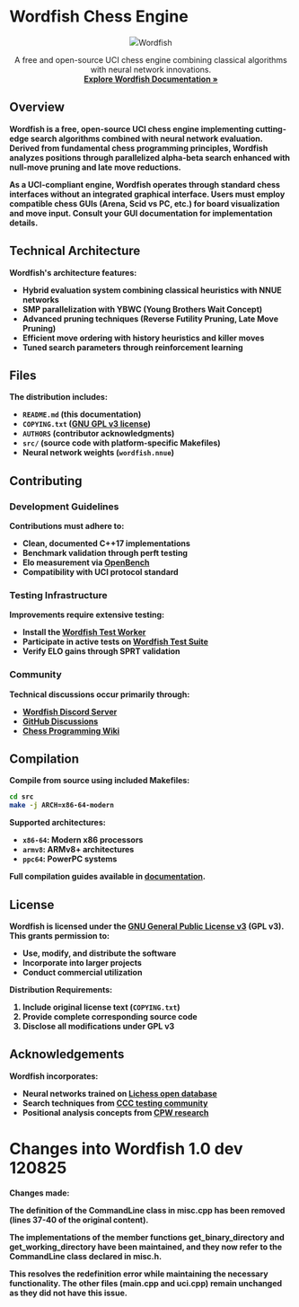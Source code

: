 # Wordfish Chess Engine

<div align="center">
  <img src="[https://ijccrl.com/wp-content/uploads/2025/08/wordfish.png]" 
  <h3>Wordfish</h3>
  
  A free and open-source UCI chess engine combining classical algorithms with neural network innovations.
  <br>
  <strong><a href="#">Explore Wordfish Documentation »</a>
  
</div>

## Overview

**Wordfish** is a free, open-source UCI chess engine implementing cutting-edge search algorithms combined with neural network evaluation. Derived from fundamental chess programming principles, Wordfish analyzes positions through parallelized alpha-beta search enhanced with null-move pruning and late move reductions.

As a UCI-compliant engine, Wordfish operates through **standard chess interfaces** without an integrated graphical interface. Users must employ compatible chess GUIs (Arena, Scid vs PC, etc.) for board visualization and move input. Consult your GUI documentation for implementation details.

## Technical Architecture

Wordfish's architecture features:

- Hybrid evaluation system combining classical heuristics with NNUE networks
- SMP parallelization with YBWC (Young Brothers Wait Concept)
- Advanced pruning techniques (Reverse Futility Pruning, Late Move Pruning)
- Efficient move ordering with history heuristics and killer moves
- Tuned search parameters through reinforcement learning

## Files

The distribution includes:

- `README.md` (this documentation)
- `COPYING.txt` ([GNU GPL v3 license][gpl-link])
- `AUTHORS` (contributor acknowledgments)
- `src/` (source code with platform-specific Makefiles)
- Neural network weights (`wordfish.nnue`)

## Contributing

### Development Guidelines
Contributions must adhere to:
- Clean, documented C++17 implementations
- Benchmark validation through perft testing
- Elo measurement via [OpenBench][openbench-link]
- Compatibility with UCI protocol standard

### Testing Infrastructure
Improvements require extensive testing:
- Install the [Wordfish Test Worker][worker-link]
- Participate in active tests on [Wordfish Test Suite][testsuite-link]
- Verify ELO gains through SPRT validation

### Community
Technical discussions occur primarily through:
- [Wordfish Discord Server][discord-link]
- [GitHub Discussions][discussions-link]
- [Chess Programming Wiki][chesswiki-link]

## Compilation

Compile from source using included Makefiles:
```bash
cd src
make -j ARCH=x86-64-modern
```

Supported architectures:
- `x86-64`: Modern x86 processors
- `armv8`: ARMv8+ architectures
- `ppc64`: PowerPC systems

Full compilation guides available in [documentation][doc-link].

## License

Wordfish is licensed under the **[GNU General Public License v3][gpl-link]** (GPL v3). This grants permission to:
- Use, modify, and distribute the software
- Incorporate into larger projects
- Conduct commercial utilization

**Distribution Requirements**:
1. Include original license text (`COPYING.txt`)
2. Provide complete corresponding source code
3. Disclose all modifications under GPL v3

## Acknowledgements

Wordfish incorporates:
- Neural networks trained on [Lichess open database][lichess-db]
- Search techniques from [CCC testing community][ccc-link]
- Positional analysis concepts from [CPW research][cpw-link]

[gpl-link]: https://www.gnu.org/licenses/gpl-3.0.html
[doc-link]: #
[discord-link]: #
[openbench-link]: #
[worker-link]: #
[testsuite-link]: #
[discussions-link]: #
[chesswiki-link]: https://www.chessprogramming.org
[lichess-db]: https://database.lichess.org
[ccc-link]: https://www.chess.com/computer-chess-championship
[cpw-link]: https://www.chessprogramming.org

# Changes into Wordfish 1.0 dev 120825
Changes made:

The definition of the CommandLine class in misc.cpp has been removed (lines 37-40 of the original content).

The implementations of the member functions get_binary_directory and get_working_directory have been maintained, and they now refer to the CommandLine class declared in misc.h.

This resolves the redefinition error while maintaining the necessary functionality. The other files (main.cpp and uci.cpp) remain unchanged as they did not have this issue.
